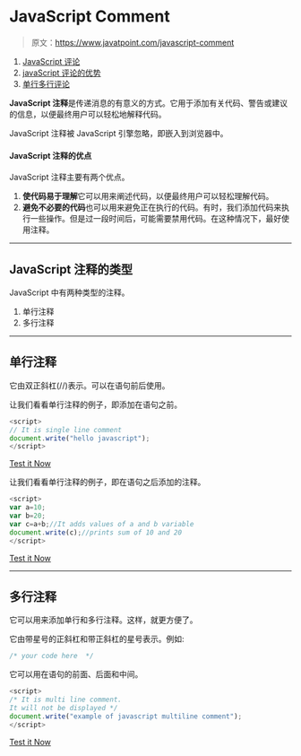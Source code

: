 # JavaScript Comment

> 原文：<https://www.javatpoint.com/javascript-comment>

1.  [JavaScript 评论](#)
2.  [javaScript 评论的优势](#)
3.  [单行多行评论](#)

**JavaScript 注释**是传递消息的有意义的方式。它用于添加有关代码、警告或建议的信息，以便最终用户可以轻松地解释代码。

JavaScript 注释被 JavaScript 引擎忽略，即嵌入到浏览器中。

#### JavaScript 注释的优点

JavaScript 注释主要有两个优点。

1.  **使代码易于理解**它可以用来阐述代码，以便最终用户可以轻松理解代码。
2.  **避免不必要的代码**也可以用来避免正在执行的代码。有时，我们添加代码来执行一些操作。但是过一段时间后，可能需要禁用代码。在这种情况下，最好使用注释。

* * *

## JavaScript 注释的类型

JavaScript 中有两种类型的注释。

1.  单行注释
2.  多行注释

* * *

## 单行注释

它由双正斜杠(//)表示。可以在语句前后使用。

让我们看看单行注释的例子，即添加在语句之前。

```js
<script>
// It is single line comment
document.write("hello javascript");
</script>

```

[Test it Now](https://www.javatpoint.com/oprweb/test.jsp?filename=comment1js)

让我们看看单行注释的例子，即在语句之后添加的注释。

```js
<script>
var a=10;
var b=20;
var c=a+b;//It adds values of a and b variable
document.write(c);//prints sum of 10 and 20
</script>

```

[Test it Now](https://www.javatpoint.com/oprweb/test.jsp?filename=comment2js)

* * *

## 多行注释

它可以用来添加单行和多行注释。这样，就更方便了。

它由带星号的正斜杠和带正斜杠的星号表示。例如:

```js
/* your code here  */

```

它可以用在语句的前面、后面和中间。

```js
<script>
/* It is multi line comment.
It will not be displayed */
document.write("example of javascript multiline comment");
</script>

```

[Test it Now](https://www.javatpoint.com/oprweb/test.jsp?filename=comment3js)